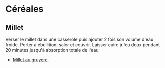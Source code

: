 # Céréales

## Millet

Verser le millet dans une casserole puis ajouter 2 fois son volume d'eau froide. Porter à ébullition, saler et couvrir. Laisser cuire à feu doux pendant 20 minutes jusqu'à absorption totale de l'eau

 * [Millet au gruyère](https://www.marmiton.org/recettes/recette_millet-au-gruyere_14312.aspx).
